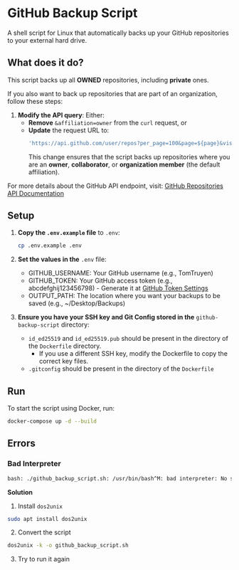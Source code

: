 # GitHub Backup Script

A shell script for Linux that automatically backs up your GitHub repositories to your external hard drive.

## What does it do?

This script backs up all **OWNED** repositories, including **private** ones.

If you also want to back up repositories that are part of an organization, follow these steps:

1. **Modify the API query**: Either:
   - **Remove** `&affiliation=owner` from the `curl` request, or
   - **Update** the request URL to:
     ```bash
     'https://api.github.com/user/repos?per_page=100&page=${page}&visibility=all&affiliation=owner,collaborator,organization_member'
     ```
     This change ensures that the script backs up repositories where you are an **owner**, **collaborator**, or **organization member** (the default affiliation).

For more details about the GitHub API endpoint, visit: [GitHub Repositories API Documentation](https://docs.github.com/en/rest/reference/repos#list-repositories-for-the-authenticated-user)

## Setup

1. **Copy the `.env.example` file** to `.env`:

   ```bash
   cp .env.example .env

   ```

2. **Set the values in the** `.env` file:

   - GITHUB_USERNAME: Your GitHub username (e.g., TomTruyen)
   - GITHUB_TOKEN: Your GitHub access token (e.g., abcdefghij123456798) - Generate it at [GitHub Token Settings](https://github.com/settings/tokens)
   - OUTPUT_PATH: The location where you want your backups to be saved (e.g., ~/Desktop/Backups)

3. **Ensure you have your SSH key and Git Config stored in the** `github-backup-script` directory:

   - `id_ed25519` and `id_ed25519.pub` should be present in the directory of the `Dockerfile` directory.
        - If you use a different SSH key, modify the Dockerfile to copy the correct key files.
   - `.gitconfig` should be present in the directory of the `Dockerfile` 

## Run

To start the script using Docker, run:

```bash
docker-compose up -d --build
```

## Errors

### Bad Interpreter

```bash
bash: ./github_backup_script.sh: /usr/bin/bash^M: bad interpreter: No such file or directory
```

**Solution**

1. Install `dos2unix`

```bash
sudo apt install dos2unix
```

2. Convert the script

```bash
dos2unix -k -o github_backup_script.sh
```

3. Try to run it again
